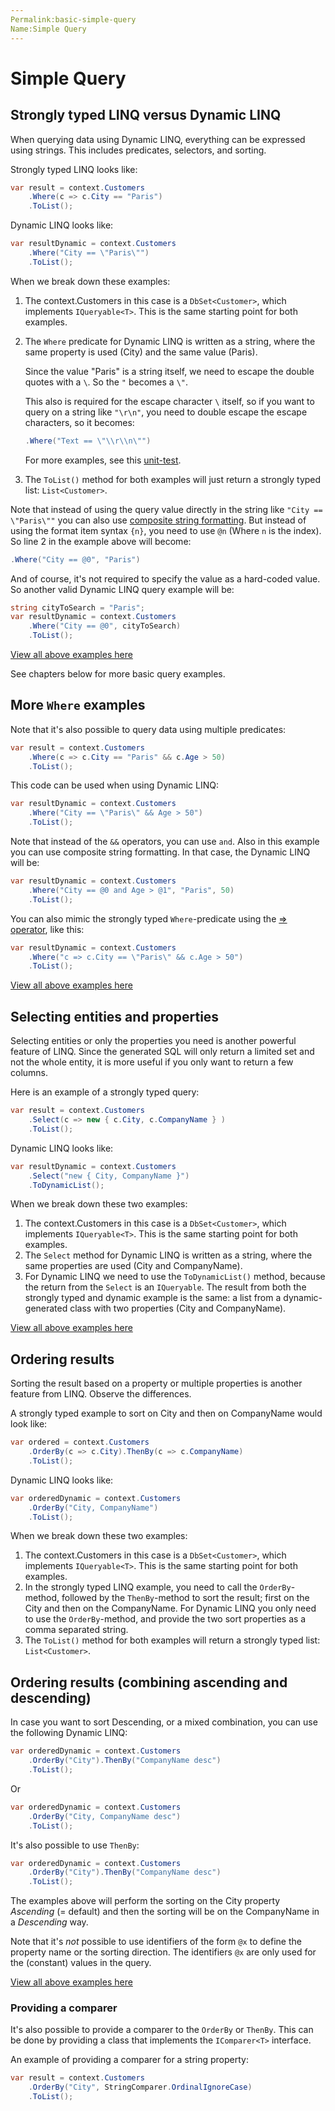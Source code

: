 ```yaml
---
Permalink:basic-simple-query
Name:Simple Query
---
```


# Simple Query

## Strongly typed LINQ versus Dynamic LINQ

When querying data using Dynamic LINQ, everything can be expressed using strings. This includes predicates, selectors, and sorting.

Strongly typed LINQ looks like:

```csharp
var result = context.Customers
    .Where(c => c.City == "Paris")
    .ToList();
```

Dynamic LINQ looks like:

```csharp
var resultDynamic = context.Customers
    .Where("City == \"Paris\"")
    .ToList();
```

When we break down these examples:

1. The context.Customers in this case is a `DbSet<Customer>`, which implements `IQueryable<T>`. This is the same starting point for both examples.

2. The `Where` predicate for Dynamic LINQ is written as a string, where the same property is used (City) and the same value (Paris).
   
   Since the value "Paris" is a string itself, we need to escape the double quotes with a `\`. So the `"` becomes a `\"`.

   This also is required for the escape character `\` itself, so if you want to query on a string like `"\r\n"`, you need to double escape the escape characters, so it becomes:
   ```csharp
   .Where("Text == \"\\r\\n\"")
   ```
   
   For more examples, see this [unit-test](https://github.com/zzzprojects/System.Linq.Dynamic.Core/blob/master/test/System.Linq.Dynamic.Core.Tests/Parser/StringParserTests.cs#L92).

3. The `ToList()` method for both examples will just return a strongly typed list: `List<Customer>`.

Note that instead of using the query value directly in the string like `"City == \"Paris\""` you can also use [composite string formatting](https://docs.microsoft.com/en-us/dotnet/standard/base-types/composite-formatting). But instead of using the format item syntax `{n}`, you need to use `@n` (Where `n` is the index). So line 2 in the example above will become:

```csharp
.Where("City == @0", "Paris")
```

And of course, it's not required to specify the value as a hard-coded value. So another valid Dynamic LINQ query example will be:

```csharp
string cityToSearch = "Paris";
var resultDynamic = context.Customers
    .Where("City == @0", cityToSearch)
    .ToList();
```

[View all above examples here](https://dotnetfiddle.net/cs6MRX)

See chapters below for more basic query examples.

## More `Where` examples

Note that it's also possible to query data using multiple predicates:

```csharp
var result = context.Customers
    .Where(c => c.City == "Paris" && c.Age > 50)
    .ToList();
```

This code can be used when using Dynamic LINQ:

```csharp
var resultDynamic = context.Customers
    .Where("City == \"Paris\" && Age > 50")
    .ToList();
```

Note that instead of the `&&` operators, you can use `and`. Also in this example you can use composite string formatting. In that case, the Dynamic LINQ will be:

```csharp
var resultDynamic = context.Customers
    .Where("City == @0 and Age > @1", "Paris", 50)
    .ToList();
```

You can also mimic the strongly typed `Where`-predicate using the [=> operator](https://docs.microsoft.com/en-us/dotnet/csharp/language-reference/operators/lambda-operator), like this:

```csharp
var resultDynamic = context.Customers
    .Where("c => c.City == \"Paris\" && c.Age > 50")
    .ToList();
```

[View all above examples here](https://dotnetfiddle.net/4yOUhM)

## Selecting entities and properties

Selecting entities or only the properties you need is another powerful feature of LINQ. Since the generated SQL will only return a limited set and not the whole entity, it is more useful if you only want to return a few columns.

Here is an example of a strongly typed query:

```csharp
var result = context.Customers
    .Select(c => new { c.City, c.CompanyName } )
    .ToList();
```

Dynamic LINQ looks like:

```csharp
var resultDynamic = context.Customers
    .Select("new { City, CompanyName }")
    .ToDynamicList();
```

When we break down these two examples:

1. The context.Customers in this case is a `DbSet<Customer>`, which implements `IQueryable<T>`. This is the same starting point for both examples.
2. The `Select` method for Dynamic LINQ is written as a string, where the same properties are used (City and CompanyName).
3. For Dynamic LINQ we need to use the `ToDynamicList()` method, because the return from the `Select` is an `IQueryable`. The result from both the strongly typed and dynamic example is the same: a list from a dynamic-generated class with two properties (City and CompanyName).

[View all above examples here](https://dotnetfiddle.net/ZN3FSo)

## Ordering results

Sorting the result based on a property or multiple properties is another feature from LINQ. Observe the differences.

A strongly typed example to sort on City and then on CompanyName would look like:

```csharp
var ordered = context.Customers
    .OrderBy(c => c.City).ThenBy(c => c.CompanyName)
    .ToList();
```

Dynamic LINQ looks like:

```csharp
var orderedDynamic = context.Customers
    .OrderBy("City, CompanyName")
    .ToList();
```

When we break down these two examples:

1. The context.Customers in this case is a `DbSet<Customer>`, which implements `IQueryable<T>`. This is the same starting point for both examples.
2. In the strongly typed LINQ example, you need to call the `OrderBy`-method, followed by the `ThenBy`-method to sort the result; first on the City and then on the CompanyName.
For Dynamic LINQ you only need to use the `OrderBy`-method, and provide the two sort properties as a comma separated string.
3. The `ToList()` method for both examples will return a strongly typed list: `List<Customer>`.

## Ordering results (combining ascending and descending)

In case you want to sort Descending, or a mixed combination, you can use the following Dynamic LINQ:

```csharp
var orderedDynamic = context.Customers
    .OrderBy("City").ThenBy("CompanyName desc")
    .ToList();
```

Or

```csharp
var orderedDynamic = context.Customers
    .OrderBy("City, CompanyName desc")
    .ToList();
```

It's also possible to use `ThenBy`:

```csharp
var orderedDynamic = context.Customers
    .OrderBy("City").ThenBy("CompanyName desc")
    .ToList();
```

The examples above will perform the sorting on the City property *Ascending* (= default) and then the sorting will be on the CompanyName in a *Descending* way.

Note that it's *not* possible to use identifiers of the form `@x` to define the property name or the sorting direction.
The identifiers `@x` are only used for the (constant) values in the query.

[View all above examples here](https://dotnetfiddle.net/GdxsMG)


### Providing a comparer
It's also possible to provide a comparer to the `OrderBy` or `ThenBy`. This can be done by providing a class that implements the `IComparer<T>` interface.

An example of providing a comparer for a string property:
```csharp
var result = context.Customers
    .OrderBy("City", StringComparer.OrdinalIgnoreCase)
    .ToList();
```
